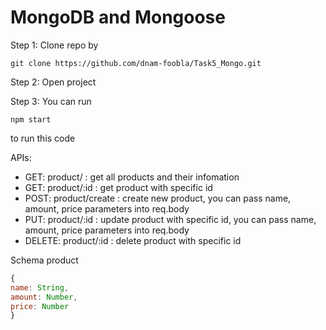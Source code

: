 # MongoDB and Mongoose

Step 1: Clone repo by 
```shell
git clone https://github.com/dnam-foobla/Task5_Mongo.git
```
Step 2: Open project

Step 3: You can run

```shell
npm start
```
to run this code

APIs:

* GET: product/ : get all products and their infomation
* GET: product/:id : get product with specific id
* POST: product/create : create new product, you can pass name, amount, price parameters into req.body
* PUT: product/:id : update product with specific id, you can pass name, amount, price parameters into req.body
* DELETE: product/:id : delete product with specific id


Schema product
```javascript
{
name: String,
amount: Number,
price: Number
}
```
